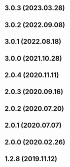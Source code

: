 ## 3.0.3 (2023.03.28)



## 3.0.2 (2022.09.08)



## 3.0.1 (2022.08.18)



## 3.0.0 (2021.10.28)



## 2.0.4 (2020.11.11)



## 2.0.3 (2020.09.16)



## 2.0.2 (2020.07.20)



## 2.0.1 (2020.07.07)



## 2.0.0 (2020.02.26)



## 1.2.8 (2019.11.12)



